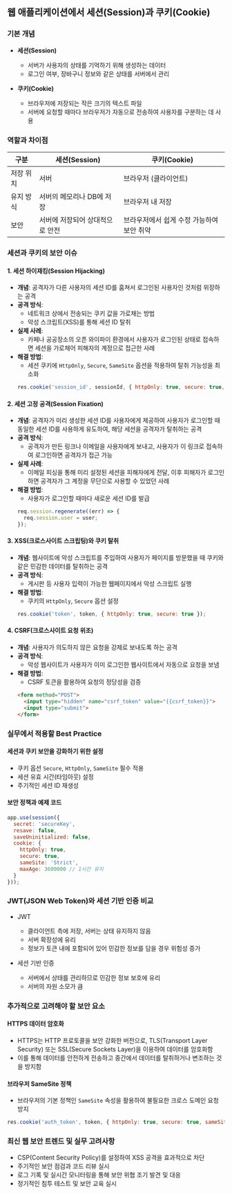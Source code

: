 ## 웹 애플리케이션에서 세션(Session)과 쿠키(Cookie)

### 기본 개념

- **세션(Session)**
  - 서버가 사용자의 상태를 기억하기 위해 생성하는 데이터
  - 로그인 여부, 장바구니 정보와 같은 상태를 서버에서 관리

- **쿠키(Cookie)**
  - 브라우저에 저장되는 작은 크기의 텍스트 파일
  - 서버에 요청할 때마다 브라우저가 자동으로 전송하여 사용자를 구분하는 데 사용

### 역할과 차이점

| 구분       | 세션(Session)                   | 쿠키(Cookie)                   |
|------------|---------------------------------|--------------------------------|
| 저장 위치  | 서버                             | 브라우저 (클라이언트)          |
| 유지 방식  | 서버의 메모리나 DB에 저장       | 브라우저 내 저장               |
| 보안       | 서버에 저장되어 상대적으로 안전  | 브라우저에서 쉽게 수정 가능하여 보안 취약 |

### 세션과 쿠키의 보안 이슈

#### 1. 세션 하이재킹(Session Hijacking)
- **개념**: 공격자가 다른 사용자의 세션 ID를 훔쳐서 로그인된 사용자인 것처럼 위장하는 공격
- **공격 방식**:
  - 네트워크 상에서 전송되는 쿠키 값을 가로채는 방법
  - 악성 스크립트(XSS)를 통해 세션 ID 탈취
- **실제 사례**:
  - 카페나 공공장소의 오픈 와이파이 환경에서 사용자가 로그인된 상태로 접속하면 세션을 가로채어 피해자의 계정으로 접근한 사례
- **해결 방법**:
  - 세션 쿠키에 `HttpOnly`, `Secure`, `SameSite` 옵션을 적용하여 탈취 가능성을 최소화
  ```javascript
  res.cookie('session_id', sessionId, { httpOnly: true, secure: true, sameSite: 'Strict' });
  ```

#### 2. 세션 고정 공격(Session Fixation)
- **개념**: 공격자가 미리 생성한 세션 ID를 사용자에게 제공하여 사용자가 로그인할 때 동일한 세션 ID를 사용하게 유도하여, 해당 세션을 공격자가 탈취하는 공격
- **공격 방식**:
  - 공격자가 만든 링크나 이메일을 사용자에게 보내고, 사용자가 이 링크로 접속하여 로그인하면 공격자가 접근 가능
- **실제 사례**:
  - 이메일 피싱을 통해 미리 설정된 세션을 피해자에게 전달, 이후 피해자가 로그인하면 공격자가 그 계정을 무단으로 사용할 수 있었던 사례
- **해결 방법**:
  - 사용자가 로그인할 때마다 새로운 세션 ID를 발급
  ```javascript
  req.session.regenerate((err) => {
    req.session.user = user;
  });
  ```

#### 3. XSS(크로스사이트 스크립팅)와 쿠키 탈취
- **개념**: 웹사이트에 악성 스크립트를 주입하여 사용자가 페이지를 방문했을 때 쿠키와 같은 민감한 데이터를 탈취하는 공격
- **공격 방식**:
  - 게시판 등 사용자 입력이 가능한 웹페이지에서 악성 스크립트 실행
- **해결 방법**:
  - 쿠키의 `HttpOnly`, `Secure` 옵션 설정
  ```javascript
  res.cookie('token', token, { httpOnly: true, secure: true });
  ```

#### 4. CSRF(크로스사이트 요청 위조)
- **개념**: 사용자가 의도하지 않은 요청을 강제로 보내도록 하는 공격
- **공격 방식**:
  - 악성 웹사이트가 사용자가 이미 로그인한 웹사이트에서 자동으로 요청을 보냄
- **해결 방법**:
  - CSRF 토큰을 활용하여 요청의 정당성을 검증
  ```html
  <form method="POST">
    <input type="hidden" name="csrf_token" value="{{csrf_token}}">
    <input type="submit">
  </form>
  ```

### 실무에서 적용할 Best Practice

#### 세션과 쿠키 보안을 강화하기 위한 설정
- 쿠키 옵션 `Secure`, `HttpOnly`, `SameSite` 필수 적용
- 세션 유효 시간(타임아웃) 설정
- 주기적인 세션 ID 재생성

#### 보안 정책과 예제 코드

```javascript
app.use(session({
  secret: 'secureKey',
  resave: false,
  saveUninitialized: false,
  cookie: {
    httpOnly: true,
    secure: true,
    sameSite: 'Strict',
    maxAge: 3600000 // 1시간 유지
  }
}));
```

### JWT(JSON Web Token)와 세션 기반 인증 비교
- JWT
  - 클라이언트 측에 저장, 서버는 상태 유지하지 않음
  - 서버 확장성에 유리
  - 정보가 토큰 내에 포함되어 있어 민감한 정보를 담을 경우 위험성 증가

- 세션 기반 인증
  - 서버에서 상태를 관리하므로 민감한 정보 보호에 유리
  - 서버의 자원 소모가 큼

### 추가적으로 고려해야 할 보안 요소

#### HTTPS 데이터 암호화
- HTTPS는 HTTP 프로토콜을 보안 강화한 버전으로, TLS(Transport Layer Security) 또는 SSL(Secure Sockets Layer)을 이용하여 데이터를 암호화함
- 이를 통해 데이터를 안전하게 전송하고 중간에서 데이터를 탈취하거나 변조하는 것을 방지함

#### 브라우저 SameSite 정책
- 브라우저의 기본 정책인 `SameSite` 속성을 활용하여 불필요한 크로스 도메인 요청 방지

```javascript
res.cookie('auth_token', token, { httpOnly: true, secure: true, sameSite: 'Lax' });
```

### 최신 웹 보안 트렌드 및 실무 고려사항
- CSP(Content Security Policy)를 설정하여 XSS 공격을 효과적으로 차단
- 주기적인 보안 점검과 코드 리뷰 실시
- 로그 기록 및 실시간 모니터링을 통해 보안 위협 조기 발견 및 대응
- 정기적인 침투 테스트 및 보안 교육 실시

